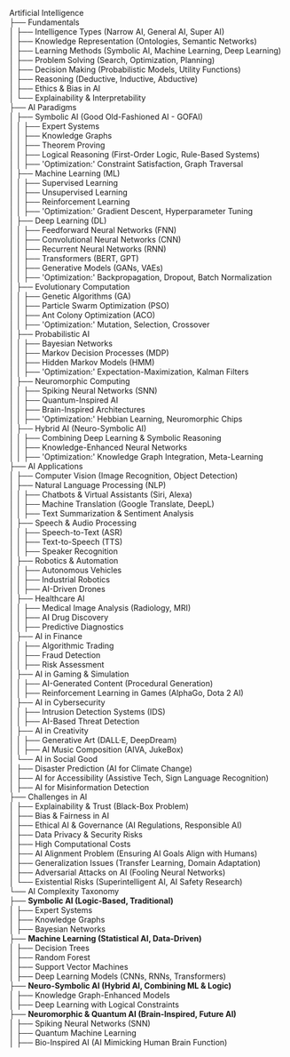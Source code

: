 Artificial Intelligence  
├── Fundamentals  
│   ├── Intelligence Types (Narrow AI, General AI, Super AI)  
│   ├── Knowledge Representation (Ontologies, Semantic Networks)  
│   ├── Learning Methods (Symbolic AI, Machine Learning, Deep Learning)  
│   ├── Problem Solving (Search, Optimization, Planning)  
│   ├── Decision Making (Probabilistic Models, Utility Functions)  
│   ├── Reasoning (Deductive, Inductive, Abductive)  
│   ├── Ethics & Bias in AI  
│   └── Explainability & Interpretability  
├── AI Paradigms  
│   ├── Symbolic AI (Good Old-Fashioned AI - GOFAI)  
│   │   ├── Expert Systems  
│   │   ├── Knowledge Graphs  
│   │   ├── Theorem Proving  
│   │   ├── Logical Reasoning (First-Order Logic, Rule-Based Systems)  
│   │   ├── 'Optimization:' Constraint Satisfaction, Graph Traversal  
│   ├── Machine Learning (ML)  
│   │   ├── Supervised Learning  
│   │   ├── Unsupervised Learning  
│   │   ├── Reinforcement Learning  
│   │   ├── 'Optimization:' Gradient Descent, Hyperparameter Tuning  
│   ├── Deep Learning (DL)  
│   │   ├── Feedforward Neural Networks (FNN)  
│   │   ├── Convolutional Neural Networks (CNN)  
│   │   ├── Recurrent Neural Networks (RNN)  
│   │   ├── Transformers (BERT, GPT)  
│   │   ├── Generative Models (GANs, VAEs)  
│   │   ├── 'Optimization:' Backpropagation, Dropout, Batch Normalization  
│   ├── Evolutionary Computation  
│   │   ├── Genetic Algorithms (GA)  
│   │   ├── Particle Swarm Optimization (PSO)  
│   │   ├── Ant Colony Optimization (ACO)  
│   │   ├── 'Optimization:' Mutation, Selection, Crossover  
│   ├── Probabilistic AI  
│   │   ├── Bayesian Networks  
│   │   ├── Markov Decision Processes (MDP)  
│   │   ├── Hidden Markov Models (HMM)  
│   │   ├── 'Optimization:' Expectation-Maximization, Kalman Filters  
│   ├── Neuromorphic Computing  
│   │   ├── Spiking Neural Networks (SNN)  
│   │   ├── Quantum-Inspired AI  
│   │   ├── Brain-Inspired Architectures  
│   │   ├── 'Optimization:' Hebbian Learning, Neuromorphic Chips  
│   ├── Hybrid AI (Neuro-Symbolic AI)  
│   │   ├── Combining Deep Learning & Symbolic Reasoning  
│   │   ├── Knowledge-Enhanced Neural Networks  
│   │   ├── 'Optimization:' Knowledge Graph Integration, Meta-Learning  
├── AI Applications  
│   ├── Computer Vision (Image Recognition, Object Detection)  
│   ├── Natural Language Processing (NLP)  
│   │   ├── Chatbots & Virtual Assistants (Siri, Alexa)  
│   │   ├── Machine Translation (Google Translate, DeepL)  
│   │   ├── Text Summarization & Sentiment Analysis  
│   ├── Speech & Audio Processing  
│   │   ├── Speech-to-Text (ASR)  
│   │   ├── Text-to-Speech (TTS)  
│   │   ├── Speaker Recognition  
│   ├── Robotics & Automation  
│   │   ├── Autonomous Vehicles  
│   │   ├── Industrial Robotics  
│   │   ├── AI-Driven Drones  
│   ├── Healthcare AI  
│   │   ├── Medical Image Analysis (Radiology, MRI)  
│   │   ├── AI Drug Discovery  
│   │   ├── Predictive Diagnostics  
│   ├── AI in Finance  
│   │   ├── Algorithmic Trading  
│   │   ├── Fraud Detection  
│   │   ├── Risk Assessment  
│   ├── AI in Gaming & Simulation  
│   │   ├── AI-Generated Content (Procedural Generation)  
│   │   ├── Reinforcement Learning in Games (AlphaGo, Dota 2 AI)  
│   ├── AI in Cybersecurity  
│   │   ├── Intrusion Detection Systems (IDS)  
│   │   ├── AI-Based Threat Detection  
│   ├── AI in Creativity  
│   │   ├── Generative Art (DALL·E, DeepDream)  
│   │   ├── AI Music Composition (AIVA, JukeBox)  
│   └── AI in Social Good  
│       ├── Disaster Prediction (AI for Climate Change)  
│       ├── AI for Accessibility (Assistive Tech, Sign Language Recognition)  
│       ├── AI for Misinformation Detection  
├── Challenges in AI  
│   ├── Explainability & Trust (Black-Box Problem)  
│   ├── Bias & Fairness in AI  
│   ├── Ethical AI & Governance (AI Regulations, Responsible AI)  
│   ├── Data Privacy & Security Risks  
│   ├── High Computational Costs  
│   ├── AI Alignment Problem (Ensuring AI Goals Align with Humans)  
│   ├── Generalization Issues (Transfer Learning, Domain Adaptation)  
│   ├── Adversarial Attacks on AI (Fooling Neural Networks)  
│   └── Existential Risks (Superintelligent AI, AI Safety Research)  
└── AI Complexity Taxonomy  
    ├── **Symbolic AI (Logic-Based, Traditional)**  
    │   ├── Expert Systems  
    │   ├── Knowledge Graphs  
    │   ├── Bayesian Networks  
    ├── **Machine Learning (Statistical AI, Data-Driven)**  
    │   ├── Decision Trees  
    │   ├── Random Forest  
    │   ├── Support Vector Machines  
    │   ├── Deep Learning Models (CNNs, RNNs, Transformers)  
    ├── **Neuro-Symbolic AI (Hybrid AI, Combining ML & Logic)**  
    │   ├── Knowledge Graph-Enhanced Models  
    │   ├── Deep Learning with Logical Constraints  
    ├── **Neuromorphic & Quantum AI (Brain-Inspired, Future AI)**  
    │   ├── Spiking Neural Networks (SNN)  
    │   ├── Quantum Machine Learning  
    │   ├── Bio-Inspired AI (AI Mimicking Human Brain Function) 

